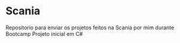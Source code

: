 # Scania
Repositorio para enviar os projetos feitos na Scania por mim durante Bootcamp
Projeto inicial em C#
